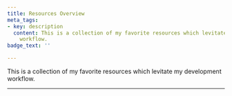 ```yaml
---
title: Resources Overview
meta_tags:
- key: description
  content: This is a collection of my favorite resources which levitate my development
    workflow.
badge_text: ''

---
```

<the-lead>
  This is a collection of my favorite resources which levitate my development workflow.
</the-lead>

<hr class="my-4" />

<resources-overview></resources-overview>
